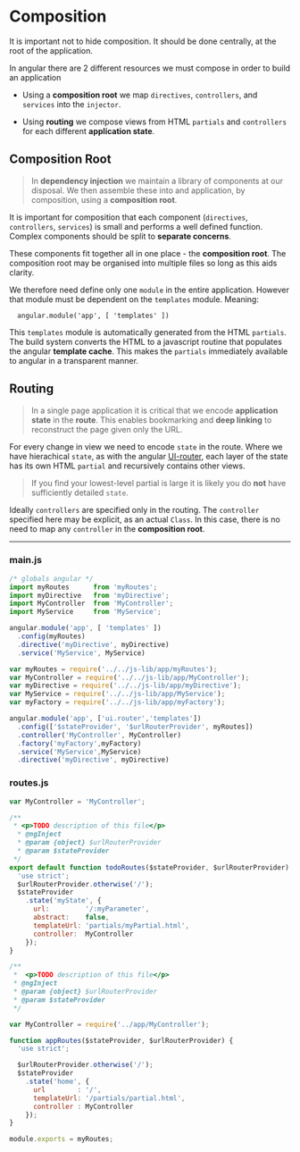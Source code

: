 # Composition

It is important not to hide composition. It should be done centrally, at the root of the application.

In angular there are 2 different resources we must compose in order to build an application

* Using a **composition root** we map `directives`, `controllers`, and `services` into the `injector`.

* Using **routing** we compose views from HTML `partials` and `controllers` for each different **application state**.

## Composition Root

> In **dependency injection** we maintain a library of components at our disposal. We then assemble these into and application, by  composition, using a **composition root**.

It is important for composition that each component (`directives`, `controllers`, `services`) is small and performs a well defined function. Complex components should be split to **separate concerns**.

These components fit together all in one place - the **composition root**. The composition root may be organised into multiple files so long as this aids clarity.

We therefore need define only one `module` in the entire application. However that module must be dependent on the  `templates` module. Meaning:
```
  angular.module('app', [ 'templates' ])
```
This `templates` module is automatically generated from the HTML `partials`. The build system converts the HTML to a javascript routine that populates the angular **template cache**. This makes the `partials` immediately available to angular in a transparent manner.

## Routing

> In a single page application it is critical that we encode **application state** in the **route**. This enables bookmarking and **deep linking** to reconstruct the page given only the URL.

For every change in view we need to encode `state` in the route. Where we have hierachical `state`, as with the angular [UI-router](https://github.com/angular-ui/ui-router/wiki), each layer of the state has its own HTML `partial` and recursively contains other views.

> If you find your lowest-level partial is large it is likely you do **not** have sufficiently detailed `state`.

Ideally `controllers` are specified only in the routing. The `controller` specified here may be explicit, as an actual `Class`. In this case, there is no need to map any `controller` in the **composition root**.

- - - -

### main.js

<div class="es6-start"></div>

```javascript
/* globals angular */
import myRoutes      from 'myRoutes';
import myDirective   from 'myDirective';
import MyController  from 'MyController';
import MyService     from 'MyService';

angular.module('app', [ 'templates' ])
  .config(myRoutes)
  .directive('myDirective', myDirective)
  .service('MyService', MyService)
```

<div class="es6-stop"></div>


<div class="es5-start"></div>

```javascript
var myRoutes = require('../../js-lib/app/myRoutes');
var MyController = require('../../js-lib/app/MyController');
var myDirective = require('../../js-lib/app/myDirective');
var MyService = require('../../js-lib/app/MyService');
var myFactory = require('../../js-lib/app/myFactory');

angular.module('app', ['ui.router','templates'])
  .config(['$stateProvider', '$urlRouterProvider', myRoutes])
  .controller('MyController', MyController)
  .factory('myFactory',myFactory)
  .service('MyService',MyService)
  .directive('myDirective', myDirective)

```

<div class="es5-stop"></div>


### routes.js


<div class="es6-start"></div>

```javascript
var MyController = 'MyController';

/**
 * <p>TODO description of this file</p>
  * @ngInject
  * @param {object} $urlRouterProvider
  * @param $stateProvider
 */
export default function todoRoutes($stateProvider, $urlRouterProvider) {
  'use strict';
  $urlRouterProvider.otherwise('/');
  $stateProvider
    .state('myState', {
      url:         '/:myParameter',
      abstract:    false,
      templateUrl: 'partials/myPartial.html',
      controller:  MyController
    });
}
```

<div class="es6-stop"></div>

<div class="es5-start"></div>

```javascript
/**
 *  <p>TODO description of this file</p>
 * @ngInject
 * @param {object} $urlRouterProvider
 * @param $stateProvider
 */

var MyController = require('../app/MyController');

function appRoutes($stateProvider, $urlRouterProvider) {
  'use strict';

  $urlRouterProvider.otherwise('/');
  $stateProvider
    .state('home', {
      url        : '/',
      templateUrl: '/partials/partial.html',
      controller : MyController
    });
}

module.exports = myRoutes;
```

<div class="es5-stop"></div>
